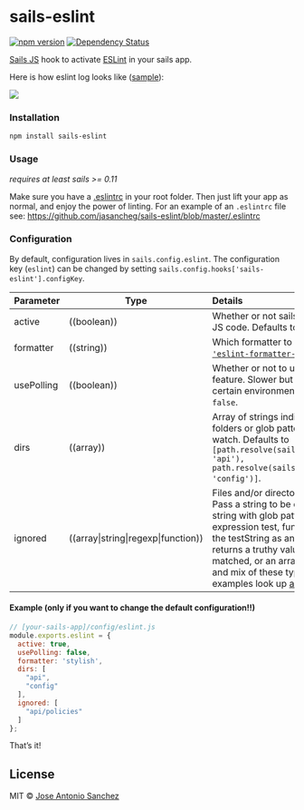 # sails-eslint
[![npm version](https://badge.fury.io/js/sails-eslint.svg)](https://npmjs.org/package/sails-eslint) [![Dependency Status](https://img.shields.io/david/jasancheg/sails-eslint.svg?style=flat)](https://david-dm.org/jasancheg/sails-eslint)

[Sails JS](http://sailsjs.org) hook to activate [ESLint](http://eslint.org/) in your sails app.


Here is how eslint log looks like ([sample](https://github.com/jasancheg/sails-eslint/blob/master/assets/pic.png)):

![](https://raw.githubusercontent.com/jasancheg/sails-eslint/master/assets/pic.png)

### Installation

`npm install sails-eslint`

### Usage
*requires at least sails >= 0.11*

Make sure you have a [.eslintrc](http://eslint.org/docs/user-guide/configuring) in your root folder. Then just lift your app as normal, and enjoy the power of linting. For an example of an `.eslintrc` file see: https://github.com/jasancheg/sails-eslint/blob/master/.eslintrc

### Configuration

By default, configuration lives in `sails.config.eslint`.  The configuration key (`eslint`) can be changed by setting `sails.config.hooks['sails-eslint'].configKey`.

Parameter      | Type                | Details
-------------- | ------------------- |:---------------------------------
active       | ((boolean)) | Whether or not sails should lint your JS code.  Defaults to `true`.
formatter   | ((string)) | Which formatter to use.  Defaults to [`'eslint-formatter-pretty'`](https://github.com/sindresorhus/eslint-formatter-pretty).
usePolling    | ((boolean)) | Whether or not to use the polling feature. Slower but necessary for certain environments. Defaults to `false`.
dirs          | ((array)) | Array of strings indicating Which folders or glob patterns to lint and watch.  Defaults to `[path.resolve(sails.config.appPath, 'api'), path.resolve(sails.config.appPath, 'config')]`.
ignored       | ((array\|string\|regexp\|function)) |  Files and/or directories to be ignored. Pass a string to be directly matched, string with glob patterns, regular expression test, function that takes the testString as an argument and returns a truthy value if it should be matched, or an array of any number and mix of these types. For more examples look up [anymatch docs](https://github.com/es128/anymatch).


#### Example (only if you want to change the default configuration!!)

```javascript
// [your-sails-app]/config/eslint.js
module.exports.eslint = {
  active: true,
  usePolling: false,
  formatter: 'stylish',
  dirs: [
    "api",
    "config"
  ],
  ignored: [
    "api/policies"
  ]
};

```

That&rsquo;s it!


## License

MIT © [Jose Antonio Sanchez](https://github.com/jasancheg/sails-eslint/blob/master/LICENSE)
